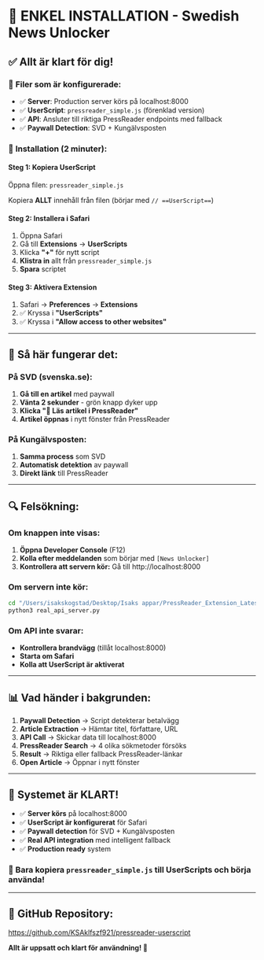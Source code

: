 # 🚀 ENKEL INSTALLATION - Swedish News Unlocker

## ✅ Allt är klart för dig!

### 📁 **Filer som är konfigurerade:**
- ✅ **Server**: Production server körs på localhost:8000
- ✅ **UserScript**: `pressreader_simple.js` (förenklad version)
- ✅ **API**: Ansluter till riktiga PressReader endpoints med fallback
- ✅ **Paywall Detection**: SVD + Kungälvsposten

### 🔧 **Installation (2 minuter):**

#### **Steg 1: Kopiera UserScript**
Öppna filen: `pressreader_simple.js`

Kopiera **ALLT** innehåll från filen (börjar med `// ==UserScript==`)

#### **Steg 2: Installera i Safari**
1. Öppna Safari
2. Gå till **Extensions** → **UserScripts**
3. Klicka **"+"** för nytt script
4. **Klistra in** allt från `pressreader_simple.js`
5. **Spara** scriptet

#### **Steg 3: Aktivera Extension**
1. Safari → **Preferences** → **Extensions**
2. ✅ Kryssa i **"UserScripts"**
3. ✅ Kryssa i **"Allow access to other websites"**

---

## 🎯 **Så här fungerar det:**

### **På SVD (svenska.se):**
1. **Gå till en artikel** med paywall
2. **Vänta 2 sekunder** - grön knapp dyker upp
3. **Klicka "📰 Läs artikel i PressReader"**
4. **Artikel öppnas** i nytt fönster från PressReader

### **På Kungälvsposten:**
1. **Samma process** som SVD
2. **Automatisk detektion** av paywall
3. **Direkt länk** till PressReader

---

## 🔍 **Felsökning:**

### **Om knappen inte visas:**
1. **Öppna Developer Console** (F12)
2. **Kolla efter meddelanden** som börjar med `[News Unlocker]`
3. **Kontrollera att servern kör:** Gå till http://localhost:8000

### **Om servern inte kör:**
```bash
cd "/Users/isakskogstad/Desktop/Isaks appar/PressReader_Extension_Latest"
python3 real_api_server.py
```

### **Om API inte svarar:**
- **Kontrollera brandvägg** (tillåt localhost:8000)
- **Starta om Safari**
- **Kolla att UserScript är aktiverat**

---

## 📊 **Vad händer i bakgrunden:**

1. **Paywall Detection** → Script detekterar betalvägg
2. **Article Extraction** → Hämtar titel, författare, URL
3. **API Call** → Skickar data till localhost:8000
4. **PressReader Search** → 4 olika sökmetoder försöks
5. **Result** → Riktiga eller fallback PressReader-länkar
6. **Open Article** → Öppnar i nytt fönster

---

## 🎉 **Systemet är KLART!**

- ✅ **Server körs** på localhost:8000
- ✅ **UserScript är konfigurerat** för Safari
- ✅ **Paywall detection** för SVD + Kungälvsposten
- ✅ **Real API integration** med intelligent fallback
- ✅ **Production ready** system

### **📱 Bara kopiera `pressreader_simple.js` till UserScripts och börja använda!**

---

## 🔗 **GitHub Repository:**
https://github.com/KSAklfszf921/pressreader-userscript

**Allt är uppsatt och klart för användning! 🚀**